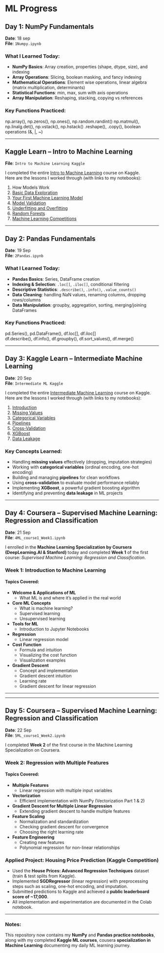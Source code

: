 <!-- @format -->

# ML Progress

## Day 1: NumPy Fundamentals

**Date**: 18 sep  
**File**: `1Numpy.ipynb`

### What I Learned Today:

- **NumPy Basics**: Array creation, properties (shape, dtype, size), and indexing
- **Array Operations**: Slicing, boolean masking, and fancy indexing
- **Mathematical Operations**: Element wise operations, linear algebra (matrix multiplication, determinants)
- **Statistical Functions**: min, max, sum with axis operations
- **Array Manipulation**: Reshaping, stacking, copying vs references

### Key Functions Practiced:

np.array(), np.zeros(), np.ones(), np.random.randint()
np.matmul(), np.linalg.det(), np.vstack(), np.hstack()
.reshape(), .copy(), boolean operations (&, |, ~)

---

## Kaggle Learn – Intro to Machine Learning

**File**: `Intro to Machine Learning Kaggle`

I completed the entire [Intro to Machine Learning](https://www.kaggle.com/learn/intro-to-machine-learning) course on Kaggle.  
Here are the lessons I worked through (with links to my notebooks):

1. How Models Work
2. [Basic Data Exploration](https://www.kaggle.com/code/anirudh4v/exercise-explore-your-data)
3. [Your First Machine Learning Model](https://www.kaggle.com/code/anirudh4v/exercise-your-first-machine-learning-model)
4. [Model Validation](https://www.kaggle.com/code/anirudh4v/exercise-model-validation)
5. [Underfitting and Overfitting](https://www.kaggle.com/code/anirudh4v/exercise-underfitting-and-overfitting)
6. [Random Forests](https://www.kaggle.com/code/anirudh4v/exercise-random-forests)
7. [Machine Learning Competitions](https://www.kaggle.com/code/anirudh4v/exercise-machine-learning-competitions)

---

## Day 2: Pandas Fundamentals

**Date**: 19 Sep  
**File**: `2Pandas.ipynb`

### What I Learned Today:

- **Pandas Basics**: Series, DataFrame creation
- **Indexing & Selection**: `.loc[]`, `.iloc[]`, conditional filtering
- **Descriptive Statistics**: `.describe()`, `.info()`, `.value_counts()`
- **Data Cleaning**: handling NaN values, renaming columns, dropping rows/columns
- **Data Manipulation**: groupby, aggregation, sorting, merging/joining DataFrames

### Key Functions Practiced:

pd.Series(), pd.DataFrame(), df.loc[], df.iloc[]  
df.describe(), df.info(), df.groupby(), df.sort_values(), df.merge()

---

## Day 3: Kaggle Learn – Intermediate Machine Learning

**Date**: 20 Sep  
**File**: `Intermediate ML Kaggle`

I completed the entire [Intermediate Machine Learning](https://www.kaggle.com/learn/intermediate-machine-learning) course on Kaggle.  
Here are the lessons I worked through (with links to my notebooks):

1. [Introduction](https://www.kaggle.com/code/anirudh4v/exercise-introduction)
2. [Missing Values](https://www.kaggle.com/code/anirudh4v/exercise-missing-values)
3. [Categorical Variables](https://www.kaggle.com/code/anirudh4v/exercise-categorical-variables)
4. [Pipelines](https://www.kaggle.com/code/anirudh4v/exercise-pipelines)
5. [Cross-Validation](https://www.kaggle.com/code/anirudh4v/exercise-cross-validation)
6. [XGBoost](https://www.kaggle.com/code/anirudh4v/exercise-xgboost)
7. [Data Leakage](https://www.kaggle.com/code/anirudh4v/exercise-data-leakage)

### Key Concepts Learned:

- Handling **missing values** effectively (dropping, imputation strategies)
- Working with **categorical variables** (ordinal encoding, one-hot encoding)
- Building and managing **pipelines** for clean workflows
- Using **cross-validation** to evaluate model performance reliably
- Implementing **XGBoost**, a powerful gradient boosting algorithm
- Identifying and preventing **data leakage** in ML projects

---

## Day 4: Coursera – Supervised Machine Learning: Regression and Classification

**Date**: 21 Sep  
**File**: `4ML_course1_Week1.ipynb`

I enrolled in the **Machine Learning Specialization by Coursera (DeepLearning.AI & Stanford)** today and
completed **Week 1** of the first course: _Supervised Machine Learning: Regression and Classification_.

### Week 1: Introduction to Machine Learning

#### Topics Covered:

- **Welcome & Applications of ML**
  - What ML is and where it’s applied in the real world
- **Core ML Concepts**
  - What is machine learning?
  - Supervised learning
  - Unsupervised learning
- **Tools for ML**
  - Introduction to Jupyter Notebooks
- **Regression**
  - Linear regression model
- **Cost Function**
  - Formula and intuition
  - Visualizing the cost function
  - Visualization examples
- **Gradient Descent**
  - Concept and implementation
  - Gradient descent intuition
  - Learning rate
  - Gradient descent for linear regression

---

---

## Day 5: Coursera – Supervised Machine Learning: Regression and Classification

**Date**: 22 Sep  
**File**: `5ML_course1_Week2.ipynb`

I completed **Week 2** of the first course in the Machine Learning Specialization on Coursera.

### Week 2: Regression with Multiple Features

#### Topics Covered:

- **Multiple Features**
  - Linear regression with multiple input variables
- **Vectorization**
  - Efficient implementation with NumPy (Vectorization Part 1 & 2)
- **Gradient Descent for Multiple Linear Regression**
  - Extending gradient descent to handle multiple features
- **Feature Scaling**
  - Normalization and standardization
  - Checking gradient descent for convergence
  - Choosing the right learning rate
- **Feature Engineering**
  - Creating new features
  - Polynomial regression for non-linear relationships

### Applied Project: Housing Price Prediction (Kaggle Competition)

- Used the **House Prices: Advanced Regression Techniques** dataset (train & test splits from Kaggle).
- Implemented **SGDRegressor** (linear regression) with preprocessing steps such as scaling, one-hot encoding, and imputation.
- Submitted predictions to Kaggle and achieved a **public leaderboard score of ~17,000**.
- All implementation and experimentation are documented in the Colab notebook.

---

### Notes:

This repository now contains my **NumPy** and **Pandas practice notebooks**, along with my completed **Kaggle ML courses**,
cousera **specialization in Machine Learning** documenting my daily ML learning journey.
